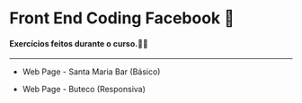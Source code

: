 # Front End Coding Facebook :blue_heart:

#### Exercícios feitos durante o curso.:man_student:

------



-  Web Page - Santa Maria Bar (Básico)

- Web Page - Buteco (Responsiva)

  

  

  







